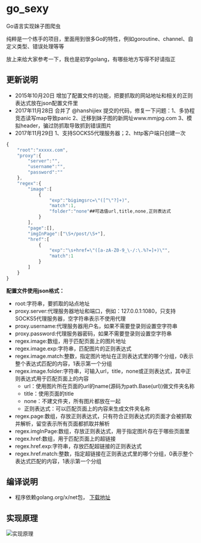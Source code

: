 # go_sexy

Go语言实现妹子图爬虫

纯粹是一个练手的项目，里面用到很多Go的特性，例如goroutine、channel、自定义类型、错误处理等等

放上来给大家参考一下，我也是初学golang，有哪些地方写得不好请指正

## 更新说明
- 2015年10月20日 增加了配置文件的功能，把要抓取的网站地址和相关的正则表达式放在json配置文件里
- 2017年11月28日 合并了 @hanshijiex 提交的代码，修复一下问题：1、多协程竞态读写map导致panic 2、迁移到妹子图的新网址www.mmjpg.com 3、模拟header，骗过防抓取导致抓到错误图片
- 2017年11月29日 1、支持SOCKS5代理服务器；2、http客户端只创建一次

```javascript
{
	"root":"xxxxx.com",
	"proxy":{
    	"server":"",
    	"username":"",
    	"password":""
    },
	"regex":{
		"image":[
			{
				"exp":"bigimgsrc=\"([^\"?]+)",
				"match":1,
				"folder":"none"##可选值url,title,none,正则表达式
			}
		],
		"page":[],
		"imgInPage":["\S+/post/\S+"],
		"href":[
			{
				"exp":"\s+href=\"([a-zA-Z0-9_\-/:\.%?=]+)\"",
				"match":1
			}
		]
	}
}
```

**配置文件使用json格式：**
- root:字符串，要抓取的站点地址
- proxy.server:代理服务器地址和端口，例如：127.0.0.1:1080，只支持SOCKS5代理服务器，空字符串表示不使用代理
- proxy.username:代理服务器用户名，如果不需要登录则设置空字符串
- proxy.password:代理服务器密码，如果不需要登录则设置空字符串
- regex.image:数组，用于匹配页面上的图片地址
- regex.image.exp:字符串，匹配图片的正则表达式
- regex.image.match:整数，指定图片地址在正则表达式里的哪个分组，0表示整个表达式匹配的内容，1表示第一个分组
- regex.image.folder:字符串，可输入url，title，none或正则表达式，其中正则表达式用于匹配页面上的内容
    - url：使用图片所在页面的url的name(源码为path.Base(url))做文件夹名称
    - title：使用页面的title
    - none：不建文件夹，所有图片都放在一起
    - 正则表达式：可以匹配页面上的内容来生成文件夹名称
- regex.page:数组，存放正则表达式，只有符合正则表达式的页面才会被抓取并解析，留空表示所有页面都抓取并解析
- regex.imgInPage:数组，存放正则表达式，用于指定图片存在于哪些页面里
- regex.href:数组，用于匹配页面上的超链接
 - regex.href.exp:字符串，存放匹配超链接的正则表达式
 - regex.href.match:整数，指定超链接在正则表达式里的哪个分组，0表示整个表达式匹配的内容，1表示第一个分组

## 编译说明
- 程序依赖golang.org/x/net包， [下载地址](https://github.com/golang/net/tree/release-branch.go1.9/websocket)

## 实现原理
![实现原理](http://git.oschina.net/xpan-lu/go_sexy/raw/master/theory.png)